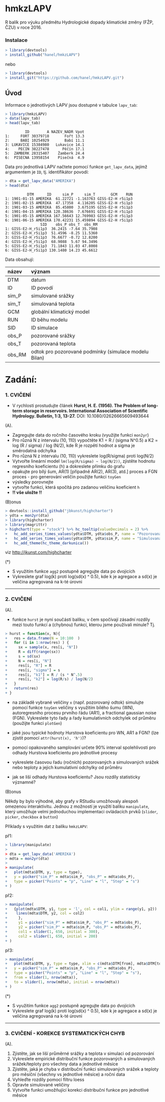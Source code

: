 



# hmkzLAPV 

R balík pro výuku předmětu Hydrologické dopady klimatické změny (FŽP, ČZU) v roce 2016.

### Instalace


```r
> library(devtools)
> install_github("hanel/hmkzLAPV")
```

nebo


```r
> library(devtools)
> install_git("https://github.com/hanel/hmkzLAPV.git")
```

## Úvod

Informace o jednotlivých LAPV jsou dostupné v tabulce `lapv_tab`:


```r
> library(hmkzLAPV)
> data(lapv_tab)
> head(lapv_tab)
```

```
         ID        A NAZEV_NADR Vpot
1:     FORT 30379718       Fořt 13.3
2:     BABI 10254929       Babí 11.1
3: LUKAVICE 15384980   Lukavice 14.1
4:    PECIN 38227478      Pěčín 17.1
5:  ZAMBERK 28315407    Žamberk 24.4
6:  PISECNA 13958154    Písečná  4.9
```


Data pro jednotlivá LAPV načtete pomocí funkce `get_lapv_data`, jejímž argumentem je `ID`, tj. identifikátor povodí:


```r
> dta = get_lapv_data("AMERIKA")
> head(dta)
```

```
          DTM      ID     sim_P     sim_T       GCM    RUN
1: 1901-01-15 AMERIKA  61.22721 -1.163763 GISS-E2-H r5i1p3
2: 1901-02-15 AMERIKA  47.17358  4.116205 GISS-E2-H r5i1p3
3: 1901-03-15 AMERIKA  85.45800  3.675195 GISS-E2-H r5i1p3
4: 1901-04-15 AMERIKA 120.38636  7.676691 GISS-E2-H r5i1p3
5: 1901-05-15 AMERIKA 167.56643 12.769983 GISS-E2-H r5i1p3
6: 1901-06-15 AMERIKA 170.42231 15.459894 GISS-E2-H r5i1p3
                SID    obs_P obs_T  obs_RM
1: GISS-E2-H_r5i1p3  36.2415 -7.64 35.7908
2: GISS-E2-H_r5i1p3  51.4596 -8.25 11.5360
3: GISS-E2-H_r5i1p3  76.6677 -0.72 12.8200
4: GISS-E2-H_r5i1p3  68.9088  5.67 94.3496
5: GISS-E2-H_r5i1p3  71.1843 11.03 47.8008
6: GISS-E2-H_r5i1p3 130.1480 14.23 45.6612
```

Data obsahují:


|název  |význam                                                |
|:------|:-----------------------------------------------------|
|DTM    |datum                                                 |
|ID     |ID povodí                                             |
|sim_P  |simulované srážky                                     |
|sim_T  |simulovaná teplota                                    |
|GCM    |globální klimatický model                             |
|RUN    |ID běhu modelu                                        |
|SID    |ID simulace                                           |
|obs_P  |pozorované srážky                                     |
|obs_T  |pozorovaná teplota                                    |
|obs_RM |odtok pro pozorované podmínky (simulace modelu Bilan) |


# Zadání:

### 1. CVIČENÍ

- V rychlosti prostudujte článek **Hurst, H. E. (1956). The Problem of long-term storage in reservoirs. International Association of Scientific Hydrology. Bulletin, 1:3, 13-27.** DOI: 10.1080/02626665609493644

(A).

- Zagregujte data do ročního časového kroku (využijte funkci `mon2yr`)
- Pro různá N z intervalu (10, 110) vypočtěte K1 = R / (sigma N^0.5) a K2 = log (R / sigma) / log  (N/2), kde R je rozpětí hodnot a sigma je směrodatná odchylka
- Pro různá N z intervalu (10, 110) vykreslete log(R/sigma) proti log(N/2)
- Vytvořte lineární model `lm(log(R/sigma) ~ log(N/2))`, zjistěte hodnotu regresního koeficientu (h) a dokreslete přímku do grafu
- opakujte pro bílý šum, AR(1) [případně AR(2), AR(3), atd.] proces a FGN proces - pro generování veličin použijte funkci `toyGen`
- výsledky porovnejte
- vytvořte funkci, která spočítá pro zadanou veličinu koeficient `h`
- **!! vše uložte !!**


(B)onus



```r
> devtools::install_github("jbkunst/highcharter")
> ydta = mon2yr(dta)
> library(highcharter)
> library(magrittr)
> highchart(type = "stock") %>% hc_tooltip(valueDecimals = 2) %>% 
+   hc_add_series_times_values(ydta$DTM, ydta$obs_P, name = "Pozorovaná srážka", showInLegend = TRUE) %>% 
+   hc_add_series_times_values(ydta$DTM, ydta$sim_P, name = "Simulovaná srážka") %>%
+   hc_add_theme(hc_theme_darkunica())
```

viz http://jkunst.com/highcharter

(*)

- S využitím funkce `agg2` postupně agregujte data po dvojicích
- Vykreslete graf log(k) proti log(sd(x) ^ 0.5), kde k je agregace a sd(x) je veličina agregovaná na k-té úrovni

---

### 2. CVIČENÍ

(A).

- funkce `hurst` je nyní součástí balíku, v čem spočívají zásadní rozdíly mezi touto funkcí a (chybnou) funkcí, kterou jsme používali minule? Tj. 


```r
> hurst = function(x, N){
+   res = data.frame(N = 10:100  )
+   for (i in 1:nrow(res) ) {
+     sx = sample(x, res[i, "N"])
+     R = diff(range(sx))
+     s = sd(sx)
+     N = res[i, "N"]
+     res[i, "R"] = R
+     res[i, "sigma"] = s
+     res[i, "k1"] = R / (s * N^.5)
+     res[i, "k2"] = log(R/s) / log(N/2)
+   }
+   return(res)
+ }
```

- na základě vybrané veličiny `x` (např. pozorovaný odtok) simulujte pomocí funkce `toyGen` veličiny s využitím bílého šumu (WN), autoregresního procesu prvního řádu (AR1), a fractional gaussian noise (FGN). Vykreslete tyto řady a řady kumulativních odchylek od průměru (použijte funkci `plotGen`)
- jaké jsou typické hodnoty Hurstova koeficientu pro WN, AR1 a FGN? (lze zjistit pomocí `attr(hurst(x), 'h')`)?
- pomocí opakovaného samplování určete 90% interval spolehlivosti pro odhady Hurstova koeficientu pro jednotlivé procesy

- vykreslete časovou řadu (ročních) pozorovaných a simulovaných srážek nebo teploty a jejich kumulativní odchylky od průměru
- jak se liší odhady Hurstova koeficientu? Jsou rozdíly statisticky významné?

(B)onus

Někdy by bylo výhodné, aby grafy v RStudiu umožňovaly alespoň omezenou interaktivitu. Jednou z možností je využítí balíku `manipulate`, který umožňuje velmi jednoduchou implementaci ovládacích prvků (`slider`, `picker`, `checkbox` a `button`)

Příklady s využitím dat z balíku `hmkzLAPV`:

př1:


```r
> library(manipulate)
> 
> dta = get_lapv_data('AMERIKA')
> mdta = mon2yr(dta)
> 
> manipulate(
+   plot(mdta$DTM, y, type = type),
+   y = picker("sim_P" = mdta$sim_P, "obs_P" = mdta$obs_P),
+   type = picker("Points" = "p", "Line" = "l", "Step" = "s")
+ )
```

př2:


```r
> manipulate(
+   {plot(mdta$DTM, y1, type = 'l', col = col1, ylim = range(y1, y2))
+    lines(mdta$DTM, y2, col = col2)  
+     },
+     y1 = picker("sim_P" = mdta$sim_P, "obs_P" = mdta$obs_P),
+     y2 = picker("sim_P" = mdta$sim_P, "obs_P" = mdta$obs_P),
+     col1 = slider(1, 650, initial = 300),
+     col2 = slider(1, 650, initial = 200)
+ )
```

př3:


```r
> manipulate(
+   plot(mdta$DTM, y, type = type, xlim = c(mdta$DTM[from], mdta$DTM[to])),
+   y = picker("sim_P" = mdta$sim_P, "obs_P" = mdta$obs_P),
+   type = picker("Points" = "p", "Line" = "l", "Step" = "s"), 
+   from = slider(1, nrow(mdta)),
+   to = slider(1, nrow(mdta), initial = nrow(mdta))
+ )
```


(*)

- S využitím funkce `agg2` postupně agregujte data po dvojicích
- Vykreslete graf log(k) proti log(sd(x) ^ 0.5), kde k je agregace a sd(x) je veličina agregovaná na k-té úrovni


---

### 3. CVIČENÍ - KOREKCE SYSTEMATICKÝCH CHYB

(A).

1. Zjistěte, jak se liší průměrné srážky a teplota v simulaci od pozorování
2. Vykreslete empirické distribuční funkce pozorovaných a simulovaných srážek/teploty pro všechny data a jednotlivé měsíce
3. Zjistěte, jaká je chyba v distribuční funkci simulovaných srážek a teploty pro měsíční (všechny vs jednotlivé měsíce) a roční data
4. Vyhleďte rozdíly pomocí filtru loess
5. Opravte simulované veličiny
6. Vytvořte funkci umožňující korekci distribuční funkce pro jednotlivé měsíce
